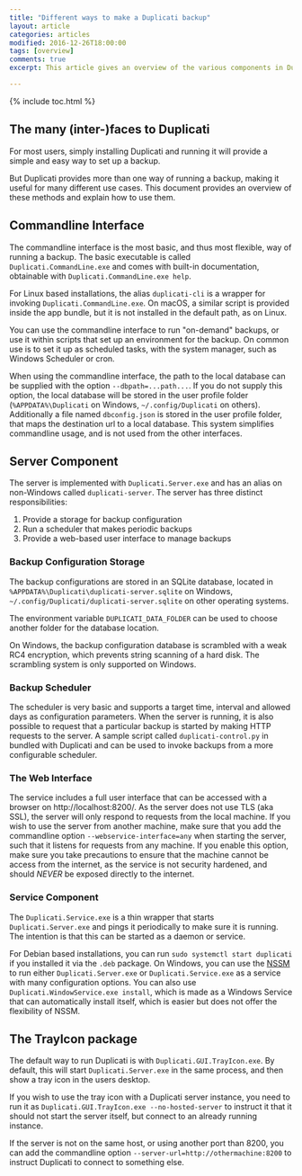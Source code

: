 ```yaml
---
title: "Different ways to make a Duplicati backup"
layout: article
categories: articles
modified: 2016-12-26T18:00:00
tags: [overview]
comments: true
excerpt: This article gives an overview of the various components in Duplicati that can be used to run backups.

---
```


{% include toc.html %}

## The many (inter-)faces to Duplicati

For most users, simply installing Duplicati and running it will provide a simple and easy way to set up a backup.

But Duplicati provides more than one way of running a backup, making it useful for many different use cases. This document provides an overview of these methods and explain how to use them.


## Commandline Interface

The commandline interface is the most basic, and thus most flexible, way of running a backup. The basic executable is called `Duplicati.CommandLine.exe` and comes with built-in documentation, obtainable with `Duplicati.CommandLine.exe help`.

For Linux based installations, the alias `duplicati-cli` is a wrapper for invoking `Duplicati.CommandLine.exe`. On macOS, a similar script is provided inside the app bundle, but it is not installed in the default path, as on Linux.

You can use the commandline interface to run "on-demand" backups, or use it within scripts that set up an environment for the backup. On common use is to set it up as scheduled tasks, with the system manager, such as Windows Scheduler or cron.

When using the commandline interface, the path to the local database can be supplied with the option `--dbpath=...path...`. If you do not supply this option, the local database will be stored in the user profile folder (`%APPDATA%\Duplicati` on Windows, `~/.config/Duplicati` on others). Additionally a file named `dbconfig.json` is stored in the user profile folder, that maps the destination url to a local database. This system simplifies commandline usage, and is not used from the other interfaces.

## Server Component

The server is implemented with `Duplicati.Server.exe` and has an alias on non-Windows called `duplicati-server`. The server has three distinct responsibilities:
1. Provide a storage for backup configuration
2. Run a scheduler that makes periodic backups
3. Provide a web-based user interface to manage backups

### Backup Configuration Storage

The backup configurations are stored in an SQLite database, located in `%APPDATA%\Duplicati\duplicati-server.sqlite` on Windows, `~/.config/Duplicati/duplicati-server.sqlite` on other operating systems.

The environment variable `DUPLICATI_DATA_FOLDER` can be used to choose another folder for the database location.

On Windows, the backup configuration database is scrambled with a weak RC4 encryption, which prevents string scanning of a hard disk. The scrambling system is only supported on Windows.

### Backup Scheduler

The scheduler is very basic and supports a target time, interval and allowed days as configuration parameters. When the server is running, it is also possible to request that a particular backup is started by making HTTP requests to the server. A sample script called `duplicati-control.py` in bundled with Duplicati and can be used to invoke backups from a more configurable scheduler.

### The Web Interface

The service includes a full user interface that can be accessed with a browser on http://localhost:8200/. As the server does not use TLS (aka SSL), the server will only respond to requests from the local machine. If you wish to use the server from another machine, make sure that you add the commandline option `--webservice-interface=any` when starting the server, such that it listens for requests from any machine. If you enable this option, make sure you take precautions to ensure that the machine cannot be access from the internet, as the service is not security hardened, and should _NEVER_ be exposed directly to the internet.

### Service Component

The `Duplicati.Service.exe` is a thin wrapper that starts `Duplicati.Server.exe` and pings it periodically to make sure it is running. The intention is that this can be started as a daemon or service.

For Debian based installations, you can run `sudo systemctl start duplicati` if you installed it via the `.deb` package.
On Windows, you can use the [NSSM](https://nssm.cc) to run either `Duplicati.Server.exe` or `Duplicati.Service.exe` as a service with many configuration options. You can also use `Duplicati.WindowService.exe install`, which is made as a Windows Service that can automatically install itself, which is easier but does not offer the flexibility of NSSM.

## The TrayIcon package

The default way to run Duplicati is with `Duplicati.GUI.TrayIcon.exe`. By default, this will start `Duplicati.Server.exe` in the same process, and then show a tray icon in the users desktop.

If you wish to use the tray icon with a Duplicati server instance, you need to run it as  `Duplicati.GUI.TrayIcon.exe --no-hosted-server` to instruct it that it should not start the server itself, but connect to an already running instance.

If the server is not on the same host, or using another port than 8200, you can add the commandline option `--server-url=http://othermachine:8200` to instruct Duplicati to connect to something else.
